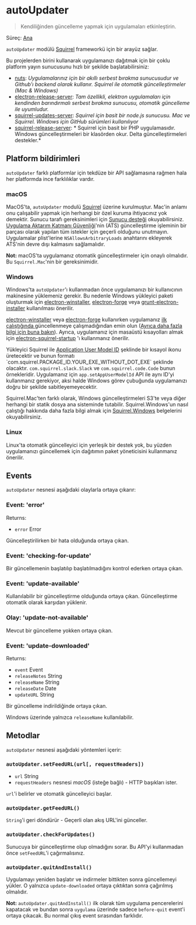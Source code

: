 # autoUpdater

> Kendiliğinden güncelleme yapmak için uygulamaları etkinleştirin.

Süreç: [Ana](../glossary.md#main-process)

`autoUpdater` modülü [Squirrel](https://github.com/Squirrel) frameworkü için bir arayüz sağlar.

Bu projelerden birini kullanarak uygulamanızı dağıtmak için bir çoklu platform yayın sunucusunu hızlı bir şekilde başlatabilirsiniz:

* [nuts](https://github.com/GitbookIO/nuts): *Uygulamalarınız için bir akıllı serbest bırakma sunucusudur ve Github'ı backend olarak kullanır. Squirrel ile otomatik güncelleştirmeler (Mac & Windows)*
* [electron-release-server](https://github.com/ArekSredzki/electron-release-server): *Tam özellikli, elektron uygulamaları için kendinden barındırmalı serbest bırakma sunucusu, otomatik güncelleme ile uyumludur.*
* [squirrel-updates-server](https://github.com/Aluxian/squirrel-updates-server): *Squirrel için basit bir node.js sunucusu. Mac ve Squirrel. Windows için GitHub sürümleri kullanılıyor*
* [squirrel-release-server](https://github.com/Arcath/squirrel-release-server): * Squirrel için basit bir PHP uygulamasıdır. Windows güncelleştirmeleri bir klasörden okur. Delta güncelleştirmeleri destekler.*

## Platform bildirimleri

`autoUpdater` farklı platformlar için tekdüze bir API sağlamasına rağmen hala her platformda ince farklılıklar vardır.

### macOS

MacOS'ta, `autoUpdater` modulü [Squirrel](https://github.com/Squirrel/Squirrel.Mac) üzerine kurulmuştur. Mac'in anlamı onu çalışabilir yapmak için herhangi bir özel kuruma ihtiyacınız yok demektir. Sunucu tarafı gereksinimleri için [Sunucu desteği](https://github.com/Squirrel/Squirrel.Mac#server-support) okuyabilirsiniz. [Uygulama Aktarım Katmanı Güvenliği](https://developer.apple.com/library/content/documentation/General/Reference/InfoPlistKeyReference/Articles/CocoaKeys.html#//apple_ref/doc/uid/TP40009251-SW35)'nin (ATS) güncelleştirme işleminin bir parçası olarak yapılan tüm istekler için geçerli olduğunu unutmayın. Uygulamalar plist'lerine `NSAllowsArbitraryLoads` anahtarını ekleyerek ATS'nin devre dışı kalmasını sağlamalıdır.

**Not:** macOS'ta uygulamanız otomatik güncelleştirmeler için onaylı olmalıdır. Bu `Squirrel.Mac`'nin bir gereksinimidir.

### Windows

Windows'ta `autoUpdater`'ı kullanmadan önce uygulamanızı bir kullanıcının makinesine yüklemeniz gerekir. Bu nedenle Windows yükleyici paketi oluşturmak için [electron-winstaller](https://github.com/electron/windows-installer), [electron-forge](https://github.com/electron-userland/electron-forge) veya [grunt-electron-installer](https://github.com/electron/grunt-electron-installer) kullanılması önerilir.

[electron-winstaller](https://github.com/electron/windows-installer) veya [electron-forge](https://github.com/electron-userland/electron-forge) kullanırken uygulamanız [ilk çalıştığında ](https://github.com/electron/windows-installer#handling-squirrel-events)güncellenmeye çalışmadığından emin olun ([Ayrıca daha fazla bilgi için buna bakın](https://github.com/electron/electron/issues/7155)). Ayrıca, uygulamanız için masaüstü kısayolları almak için [electron-squirrel-startup](https://github.com/mongodb-js/electron-squirrel-startup) 'ı kullanmanız önerilir.

Yükleyici Squirrel ile [Application User Model ID](https://msdn.microsoft.com/en-us/library/windows/desktop/dd378459(v=vs.85).aspx) şeklinde bir kısayol ikonu üretecektir ve bunun formatı `com.squirrel.PACKAGE_ID.YOUR_EXE_WITHOUT_DOT_EXE` şeklinde olacaktır. `com.squirrel.slack.Slack` ve `com.squirrel.code.Code` bunun örnekleridir. Uygulamanız için `app.setAppUserModelId` API ile aynı ID'yi kullanmanız gerekiyor, aksi halde Windows görev çubuğunda uygulamanızı doğru bir şekilde sabitleyemeyecektir.

Squirrel.Mac'ten farklı olarak, Windows güncelleştirmeleri S3'te veya diğer herhangi bir statik dosya ana sisteminde tutabilir. Squirrel.Windows'un nasıl çalıştığı hakkında daha fazla bilgi almak için [Squirrel.Windows](https://github.com/Squirrel/Squirrel.Windows) belgelerini okuyabilirsiniz.

### Linux

Linux'ta otomatik güncelleyici için yerleşik bir destek yok, bu yüzden uygulamanızı güncellemek için dağıtımın paket yöneticisini kullanmanız önerilir.

## Events

`autoUpdater` nesnesi aşağıdaki olaylarla ortaya çıkarır:

### Event: 'error'

Returns:

* `error` Error

Güncelleştirilirken bir hata olduğunda ortaya çıkan.

### Event: 'checking-for-update'

Bir güncellemenin başlatılıp başlatılmadığını kontrol ederken ortaya çıkan.

### Event: 'update-available'

Kullanılabilir bir güncelleştirme olduğunda ortaya çıkan. Güncelleştirme otomatik olarak karşıdan yüklenir.

### Olay: 'update-not-available'

Mevcut bir güncelleme yokken ortaya çıkan.

### Event: 'update-downloaded'

Returns:

* `event` Event
* `releaseNotes` String
* `releaseName` String
* `releaseDate` Date
* `updateURL` String

Bir güncelleme indirildiğinde ortaya çıkan.

Windows üzerinde yalnızca `releaseName` kullanılabilir.

## Metodlar

`autoUpdater` nesnesi aşağıdaki yöntemleri içerir:

### `autoUpdater.setFeedURL(url[, requestHeaders])`

* `url` String
* `requestHeaders` nesnesi *macOS* (isteğe bağlı) - HTTP başıkları ister.

`url`'i belirler ve otomatik güncelleyici başlar.

### `autoUpdater.getFeedURL()`

`String`'i geri döndürür - Geçerli olan akış URL'ini günceller.

### `autoUpdater.checkForUpdates()`

Sunucuya bir güncelleştirme olup olmadığını sorar. Bu API'yi kullanmadan önce `setFeedURL`'i çağırmalısınız.

### `autoUpdater.quitAndInstall()`

Uygulamayı yeniden başlatır ve indirmeler bittikten sonra güncellemeyi yükler. O yalnızca `update-downloaded` ortaya çıktıktan sonra çağırılmış olmalıdır.

**Not:** `autoUpdater.quitAndInstall()` ilk olarak tüm uygulama pencerelerini kapatacak ve bundan sonra `uygulama` üzerinde sadece `before-quit` event'i ortaya çıkacak. Bu normal çıkış event sırasından farklıdır.